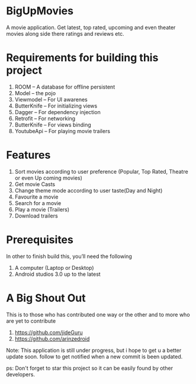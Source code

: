 # BigUpMovies
A movie application. Get latest, top rated, upcoming and even theater movies along side there ratings and reviews etc.

# Requirements for building this project
1.  ROOM – A database for offline persistent
2.  Model – the pojo
3.  Viewmodel – For UI awarenes
4.  ButterKnife – For initializing views
5.  Dagger – For dependency injection
6.  Retrofit – For networking
7.	ButterKnife – For views binding
8.  YoutubeApi – For playing movie trailers

# Features
1.  Sort movies according to user preference (Popular, Top Rated, Theatre or even Up coming movies)
2.  Get movie Casts
3.  Change theme mode according to user taste(Day and Night)
4.  Favourite a movie
5.  Search for a movie
6.  Play a movie (Trailers)
7.  Download trailers

# Prerequisites
In other to finish build this, you’ll need the following 
1.	A computer (Laptop or Desktop) 
2.	Android studios 3.0 up to the latest

# A Big Shout Out
This is to those who has contributed one way or the other and to more who are yet to contribute
1. https://github.com/jideGuru
2. https://github.com/arinzedroid

Note: This application is still under progress, but i hope to get u a better update soon.
follow to get notified when a new commit is been updated.

ps: Don't forget to star this project so it can be easily found by other developers.
